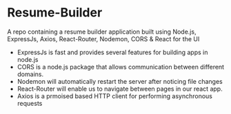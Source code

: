 # Resume-Builder
A repo containing a resume builder application built using Node.js, ExpressJs, Axios, React-Router, Nodemon, CORS & React for the UI

- ExpressJs is fast and provides several features for building apps in node.js
- CORS is a node.js package that allows communication between different domains.
- Nodemon will automatically restart the server after noticing file changes
- React-Router will enable us to navigate between pages in our react app.
- Axios is a prmoised based HTTP client for performing asynchronous requests
